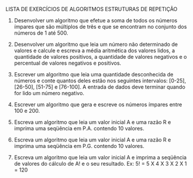 LISTA DE EXERCÍCIOS DE ALGORITMOS ESTRUTURAS DE REPETIÇÃO
1) Desenvolver um algoritmo que efetue a soma de todos os números ímpares que são múltiplos de três e que se encontram no conjunto dos números de 1 até 500.

3) Desenvolver um algoritmo que leia um número não determinado de valores e calcule e escreva a média aritmética dos valores lidos, a quantidade de valores positivos, a quantidade de valores negativos e o percentual de valores negativos e positivos.
4) Escrever um algoritmo que leia uma quantidade desconhecida de números e conte quantos deles estão nos seguintes intervalos: [0-25], [26-50], [51-75] e [76-100]. A entrada de dados deve terminar quando for lido um número negativo.

6) Escrever um algoritmo que gera e escreve os números ímpares entre 100 e 200.

8) Escreva um algoritmo que leia um valor inicial A e uma razão R e imprima uma seqüência em P.A. contendo 10 valores.
9) Escreva um algoritmo que leia um valor inicial A e uma razão R e imprima uma seqüência em P.G. contendo 10 valores.
10) Escreva um algoritmo que leia um valor inicial A e imprima a seqüência de valores do cálculo de A! e o seu resultado. Ex: 5! = 5 X 4 X 3 X 2 X 1 = 120